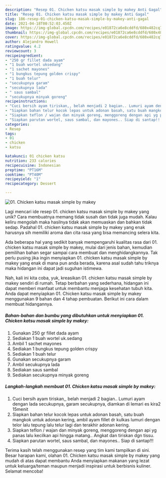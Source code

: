 ```yaml
---
description: "Resep 01. Chicken katsu masak simple by makey Anti Gagal"
title: "Resep 01. Chicken katsu masak simple by makey Anti Gagal"
slug: 186-resep-01-chicken-katsu-masak-simple-by-makey-anti-gagal
date: 2021-04-18T00:52:03.450Z
image: https://img-global.cpcdn.com/recipes/e01872ca6e8cddfd/680x482cq70/01-chicken-katsu-masak-simple-by-makey-foto-resep-utama.jpg
thumbnail: https://img-global.cpcdn.com/recipes/e01872ca6e8cddfd/680x482cq70/01-chicken-katsu-masak-simple-by-makey-foto-resep-utama.jpg
cover: https://img-global.cpcdn.com/recipes/e01872ca6e8cddfd/680x482cq70/01-chicken-katsu-masak-simple-by-makey-foto-resep-utama.jpg
author: Alejandro Howell
ratingvalue: 4.2
reviewcount: 3
recipeingredient:
- "250 gr fillet dada ayam"
- "1 buah wortel uksedang"
- "1 sachet mayones"
- "1 bungkus tepung golden crispy"
- "1 buah telur"
- "secukupnya garam"
- "secukupnya lada"
- " saus sambal"
- "secukupnya minyak goreng"
recipeinstructions:
- "Cuci bersih ayam tiriskan,, belah menjadi 2 bagian.. Lumuri ayam dengan lada secukupnya, garam secukupnya, diamkan di lemari es kira2 15menit"
- "Siapkan bahan telur kocok lepas untuk adonan basah, satu buah mangkok untuk adonan kering, ambil ayam fillet dr kulkas lumuri dengan telor lalu tepung lalu telur lagi dan terakhir adonan kering."
- "Siapkan teflon / wajan dan minyak goreng, menggoreng dengan api yg panas lalu kecilkan api hingga matang.. Angkat dan tiriskan dgn tissu."
- "Siapkan parutan wortel, saus sambal, dan mayones.. Siap di santap!!!"
categories:
- Resep
tags:
- 01
- chicken
- katsu

katakunci: 01 chicken katsu 
nutrition: 233 calories
recipecuisine: Indonesian
preptime: "PT16M"
cooktime: "PT40M"
recipeyield: "1"
recipecategory: Dessert

---
```



![01. Chicken katsu masak simple by makey](https://img-global.cpcdn.com/recipes/e01872ca6e8cddfd/680x482cq70/01-chicken-katsu-masak-simple-by-makey-foto-resep-utama.jpg)

Lagi mencari ide resep 01. chicken katsu masak simple by makey yang unik? Cara membuatnya memang tidak susah dan tidak juga mudah. Kalau keliru mengolah maka hasilnya tidak akan memuaskan dan bahkan tidak sedap. Padahal 01. chicken katsu masak simple by makey yang enak harusnya sih memiliki aroma dan cita rasa yang bisa memancing selera kita.



Ada beberapa hal yang sedikit banyak mempengaruhi kualitas rasa dari 01. chicken katsu masak simple by makey, mulai dari jenis bahan, kemudian pemilihan bahan segar sampai cara membuat dan menghidangkannya. Tak perlu pusing jika ingin menyiapkan 01. chicken katsu masak simple by makey yang enak di mana pun anda berada, karena asal sudah tahu triknya maka hidangan ini dapat jadi suguhan istimewa.


Nah, kali ini kita coba, yuk, kreasikan 01. chicken katsu masak simple by makey sendiri di rumah. Tetap berbahan yang sederhana, hidangan ini dapat memberi manfaat untuk membantu menjaga kesehatan tubuh kita. Anda dapat menyiapkan 01. Chicken katsu masak simple by makey menggunakan 9 bahan dan 4 tahap pembuatan. Berikut ini cara dalam membuat hidangannya.

<!--inarticleads1-->

##### Bahan-bahan dan bumbu yang dibutuhkan untuk menyiapkan 01. Chicken katsu masak simple by makey:

1. Gunakan 250 gr fillet dada ayam
1. Sediakan 1 buah wortel uk.sedang
1. Ambil 1 sachet mayones
1. Sediakan 1 bungkus tepung golden crispy
1. Sediakan 1 buah telur
1. Gunakan secukupnya garam
1. Ambil secukupnya lada
1. Sediakan  saus sambal
1. Sediakan secukupnya minyak goreng




<!--inarticleads2-->

##### Langkah-langkah membuat 01. Chicken katsu masak simple by makey:

1. Cuci bersih ayam tiriskan,, belah menjadi 2 bagian.. Lumuri ayam dengan lada secukupnya, garam secukupnya, diamkan di lemari es kira2 15menit
1. Siapkan bahan telur kocok lepas untuk adonan basah, satu buah mangkok untuk adonan kering, ambil ayam fillet dr kulkas lumuri dengan telor lalu tepung lalu telur lagi dan terakhir adonan kering.
1. Siapkan teflon / wajan dan minyak goreng, menggoreng dengan api yg panas lalu kecilkan api hingga matang.. Angkat dan tiriskan dgn tissu.
1. Siapkan parutan wortel, saus sambal, dan mayones.. Siap di santap!!!




Terima kasih telah menggunakan resep yang tim kami tampilkan di sini. Besar harapan kami, olahan 01. Chicken katsu masak simple by makey yang mudah di atas dapat membantu Anda menyiapkan makanan yang lezat untuk keluarga/teman maupun menjadi inspirasi untuk berbisnis kuliner. Selamat mencoba!
